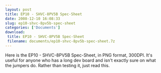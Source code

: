 ```yaml
---
layout: post
title: EP10 - SHVC-8PV5B Spec-Sheet
date: 2008-12-10 16:08:33
slug: ep10-shvc-8pv5b-spec-sheet
categories: ['Documents']
download:
 title: EP10 - SHVC-8PV5B Spec-Sheet
 filename: documents/ep10-shvc-8pv5b-spec-sheet.7z
---
```


Here is the EP10 - SHVC-8PV5B Spec-Sheet, in PNG format, 300DPI. It's useful for anyone who has a long dev board and isn't exactly sure on what the jumpers do. Rather than testing it, just read this.
